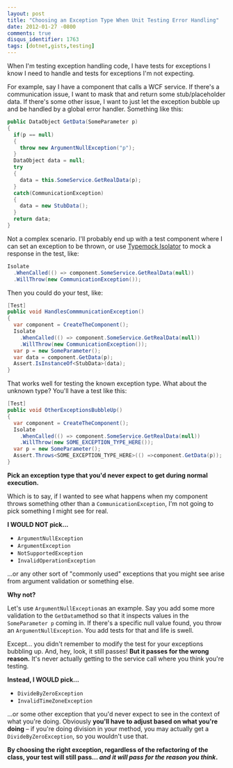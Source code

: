 ```yaml
---
layout: post
title: "Choosing an Exception Type When Unit Testing Error Handling"
date: 2012-01-27 -0800
comments: true
disqus_identifier: 1763
tags: [dotnet,gists,testing]
---
```

When I'm testing exception handling code, I have tests for exceptions I
know I need to handle and tests for exceptions I'm not expecting.

For example, say I have a component that calls a WCF service. If there's
a communication issue, I want to mask that and return some
stub/placeholder data. If there's some other issue, I want to just let
the exception bubble up and be handled by a global error handler.
Something like this:

```csharp
public DataObject GetData(SomeParameter p)
{
  if(p == null)
  {
    throw new ArgumentNullException("p");
  }
  DataObject data = null;
  try
  {
    data = this.SomeService.GetRealData(p);
  }
  catch(CommunicationException)
  {
    data = new StubData();
  }
  return data;
}
```

Not a complex scenario. I'll probably end up with a test component where
I can set an exception to be thrown, or use [Typemock
Isolator](http://www.plimus.com/jsp/redirect.jsp?contractId=1655929&referrer=tillig)
to mock a response in the test, like:

```csharp
Isolate
  .WhenCalled(() => component.SomeService.GetRealData(null))
  .WillThrow(new CommunicationException());
```

Then you could do your test, like:

```csharp
[Test]
public void HandlesCommmunicationException()
{
  var component = CreateTheComponent();
  Isolate
    .WhenCalled(() => component.SomeService.GetRealData(null))
    .WillThrow(new CommunicationException());
  var p = new SomeParameter();
  var data = component.GetData(p);
  Assert.IsInstanceOf<StubData>(data);
}
```

That works well for testing the known exception type. What about the
unknown type? You'll have a test like this:

```csharp
[Test]
public void OtherExceptionsBubbleUp()
{
  var component = CreateTheComponent();
  Isolate
    .WhenCalled(() => component.SomeService.GetRealData(null))
    .WillThrow(new SOME_EXCEPTION_TYPE_HERE());
  var p = new SomeParameter();
  Assert.Throws<SOME_EXCEPTION_TYPE_HERE>(() =>component.GetData(p));
}
```

**Pick an exception type that you'd never expect to get during normal
execution.**

Which is to say, if I wanted to see what happens when my component
throws something other than a `CommunicationException`, I'm not going to
pick something I might see for real.

**I WOULD NOT pick...**

- `ArgumentNullException`
- `ArgumentException`
- `NotSupportedException`
- `InvalidOperationException`

...or any other sort of "commonly used" exceptions that you might see
arise from argument validation or something else.

**Why not?**

Let's use `ArgumentNullException`as an example. Say you add some more
validation to the `GetData`method so that it inspects values in the
`SomeParameter p` coming in. If there's a specific null value found, you
throw an `ArgumentNullException`. You add tests for that and life is
swell.

Except... you didn't remember to modify the test for your exceptions
bubbling up. And, hey, look, it still passes! **But it passes for the
wrong reason.** It's never actually getting to the service call where
you think you're testing.

**Instead, I WOULD pick...**

- `DivideByZeroException`
- `InvalidTimeZoneException`

...or some other exception that you'd never expect to see in the context
of what you're doing. Obviously **you'll have to adjust based on what
you're doing** – if you're doing division in your method, you may
actually get a `DivideByZeroException`, so you wouldn't use that.

**By choosing the right exception, regardless of the refactoring of the
class, your test will still pass... *and it will pass for the reason you
think*.**
